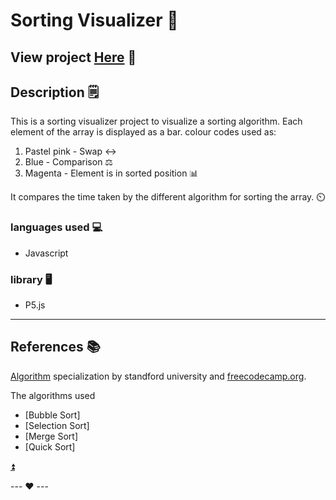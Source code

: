 # Sorting Visualizer 🧮

View project [Here](https://rajshreevats.github.io/sorting-visualizer/) 👀
---

## Description 🗒

This is a sorting visualizer project to visualize a sorting algorithm. Each element of the array is displayed as a bar.  colour codes used as: 

1. Pastel pink - Swap ↔️
2. Blue - Comparison ⚖️
3. Magenta - Element is in sorted position 📊

It compares the time taken by the different algorithm for sorting the array. ⏲️



### languages used 💻

- Javascript 
### library 🖥️
- P5.js


---


## References 📚
[Algorithm](https://www.coursera.org/specializations/algorithms?) specialization by standford university and 
[freecodecamp.org](https://www.youtube.com/watch?v=PkZNo7MFNFg&list=PLWKjhJtqVAbleDe3_ZA8h3AO2rXar-q2V).

The algorithms used  

- [Bubble Sort]
- [Selection Sort]
- [Merge Sort] 
- [Quick Sort]


[⏫](#read-me-template)

--- ❤️ ---

